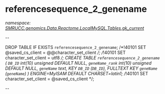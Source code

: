 ﻿# referencesequence_2_genename
_namespace: [SMRUCC.genomics.Data.Reactome.LocalMySQL.Tables.gk_current](./index.md)_

--
 
 DROP TABLE IF EXISTS `referencesequence_2_genename`;
 /*!40101 SET @saved_cs_client = @@character_set_client */;
 /*!40101 SET character_set_client = utf8 */;
 CREATE TABLE `referencesequence_2_genename` (
 `DB_ID` int(10) unsigned DEFAULT NULL,
 `geneName_rank` int(10) unsigned DEFAULT NULL,
 `geneName` text,
 KEY `DB_ID` (`DB_ID`),
 FULLTEXT KEY `geneName` (`geneName`)
 ) ENGINE=MyISAM DEFAULT CHARSET=latin1;
 /*!40101 SET character_set_client = @saved_cs_client */;
 
 --




